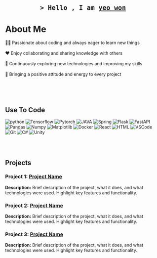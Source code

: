 
<h2 align="center">
    <samp>&gt; Hello , I am
    <b><a target="_blank" href="https://alsiam.com">yeo won</a></b>
  </samp>
</h2>


<!-- About Section -->
# About Me
<p>
<!--   <img align="right" width="300" height="210" src="/assets/programmer.svg" alt="Coding gif" /> -->
  👨‍💻 Passionate about coding and always eager to learn new things<br/><br/>
  ❤️ Enjoy collaborating and sharing knowledge with others<br/><br/>
  🌱 Continuously exploring new technologies and improving my skills<br/><br/>
  🌟 Bringing a positive attitude and energy to every project<br/><br/>
</p>

<br/>
<br/>


## Use To Code
![python](https://img.shields.io/badge/Python-F0DB4F?style=for-the-badge&labelColor=black&logo=python&logoColor=F0DB4F)
![Tensorflow](https://img.shields.io/badge/Tensorflow-007acc?style=for-the-badge&labelColor=black&logo=tensorflow&logoColor=007acc)
![Pytorch](https://img.shields.io/badge/-Pytorch-61DBFB?style=for-the-badge&labelColor=black&logo=pytorch&logoColor=61DBFB)
![JAVA](https://img.shields.io/badge/-JAVA-007396?style=for-the-badge&labelColor=black&logo=OpenJDK&logoColor=white)
![Spring](https://img.shields.io/badge/Spring-6DB33F?style=for-the-badge&logo=spring&logoColor=white)
![Flask](https://img.shields.io/badge/Flask-20232A?style=for-the-badge&logo=flask&logoColor=61DAFB)
![FastAPI](https://img.shields.io/badge/FastAPI-000000?style=for-the-badge&logo=fastapi&logoColor=white)
![Pandas](https://img.shields.io/badge/Pandas-3C873A?style=for-the-badge&labelColor=black&logo=pandas&logoColor=3C873A)
![Numpy](https://img.shields.io/badge/Numpy-000000?style=for-the-badge&logo=numpy&logoColor=white)
![Matplotlib](https://img.shields.io/badge/Matplotlib-4EA94B?style=for-the-badge&logo=matplotlib&logoColor=white)
![Docker](https://img.shields.io/badge/Docker-1572B6?style=for-the-badge&logo=docker&logoColor=white)
![React](https://img.shields.io/badge/React-0170FE?style=for-the-badge&logo=reactjs&logoColor=white)
![HTML](https://img.shields.io/badge/HTML5-E34F26?style=for-the-badge&logo=html5&logoColor=white)
![VSCode](https://img.shields.io/badge/Visual_Studio-0078d7?style=for-the-badge&logo=visual%20studio&logoColor=white)
![Git](https://img.shields.io/badge/Git-F05032?style=for-the-badge&logo=git&logoColor=white)
![C#](https://img.shields.io/badge/C%23-239120?style=for-the-badge&logo=c-sharp&logoColor=white)
![Unity](https://img.shields.io/badge/Unity-000000?style=for-the-badge&logo=unity&logoColor=white)

<br/>
<br/>

## Projects
### Project 1: [Project Name](#)
**Description:** Brief description of the project, what it does, and what technologies were used. Highlight key features and functionality.

### Project 2: [Project Name](#)
**Description:** Brief description of the project, what it does, and what technologies were used. Highlight key features and functionality.

### Project 3: [Project Name](#)
**Description:** Brief description of the project, what it does, and what technologies were used. Highlight key features and functionality.

<!-- Add more projects as needed -->
